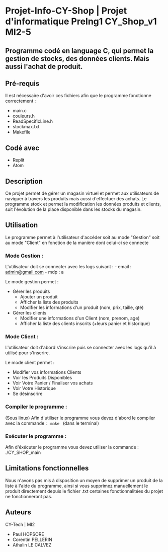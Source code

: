 # Projet-Info-CY-Shop | Projet d'informatique PreIng1 CY_Shop_v1 MI2-5

## Programme codé en language C, qui permet la gestion de stocks, des données clients. Mais aussi l'achat de produit.

## Pré-requis 

Il est nécessaire d'avoir ces fichiers afin que le programme fonctionne correctement :
- main.c
- couleurs.h
- ReadSpecificLine.h
- stockmax.txt
- Makefile

## Codé avec 

- Replit 
- Atom

## Description

Ce projet permet de gérer un magasin virtuel et permet aux utilisateurs de naviguer à travers les produits mais aussi d'effectuer des achats.
Le programme stock et permet la modification les données produits et clients, suit l'évolution de la place disponible dans les stocks du magasin.

## Utilisation

Le programme permet à l'utilisateur d'accéder soit au mode "Gestion" soit au mode "Client" en fonction de la manière dont celui-ci se connecte
### Mode Gestion : 
L'utilisateur doit se connecter avec les logs suivant : - email : admin@gmail.com
                                                        - mdp : a
                                                     
 Le mode gestion permet : 
 - Gérer les produits
    - Ajouter un produit
    - Afficher la liste des produits
    - Modifier les informations d'un produit (nom, prix, taille, qté)
 - Gérer les clients
    - Modifier une informations d'un Client (nom, prenom, age)
    - Afficher la liste des clients inscrits (+leurs panier et historique)

### Mode Client :

L'utilisateur doit d'abord s'inscrire puis se connecter avec les logs qu'il à utilisé pour s'inscrire.

Le mode client permet :
- Modifier vos informations Clients
- Voir les Produits Disponibles
- Voir Votre Panier / Finaliser vos achats
- Voir Votre Historique
- Se désinscrire

### Compiler le programme :
(Sous linux)
Afin d'utiliser le programme vous devez d'abord le compiler avec la commande :
<code> make </code>   (dans le terminal)

### Exécuter le programme :
Afin d'éxécuter le programme vous devez utiliser la commande :
./CY_SHOP_main

## Limitations fonctionnelles

Nous n'avons pas mis à disposition un moyen de supprimer un produit de la liste à l'aide du programme, ainsi si vous supprimez manuellement le produit directement depuis le fichier .txt certaines fonctionnalitées du projet ne fonctionneront pas.  

## Auteurs
CY-Tech | MI2
- Paul HOPSORE
- Corentin PELLERIN
- Athalin LE CALVEZ
